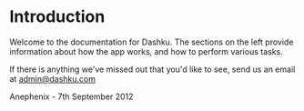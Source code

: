 Introduction
===

Welcome to the documentation for Dashku. The sections on the left provide information about how the app works, and how to perform various tasks.

If there is anything we've missed out that you'd like to see, send us an email at [admin@dashku.com](mailto://admin@dashku.com)

Anephenix - 7th September 2012